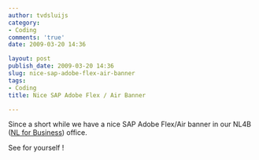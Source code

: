 ```yaml
---
author: tvdsluijs
category:
- Coding
comments: 'true'
date: 2009-03-20 14:36

layout: post
publish_date: 2009-03-20 14:36
slug: nice-sap-adobe-flex-air-banner
tags:
- Coding
title: Nice SAP Adobe Flex / Air Banner

---
```

Since a short while we have a nice SAP Adobe Flex/Air banner in our NL4B ([NL
for Business](http://www.nl4b.com/ "NL4B")) office.  
  
See for yourself !

